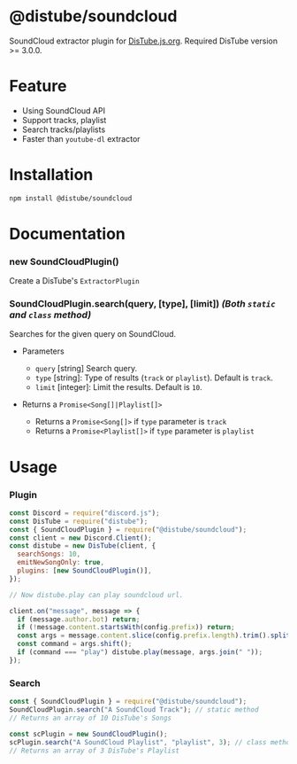 # @distube/soundcloud

SoundCloud extractor plugin for [DisTube.js.org](https://distube.js.org).
Required DisTube version >= 3.0.0.

# Feature

- Using SoundCloud API
- Support tracks, playlist
- Search tracks/playlists
- Faster than `youtube-dl` extractor

# Installation

```sh
npm install @distube/soundcloud
```

# Documentation

### new SoundCloudPlugin()

Create a DisTube's `ExtractorPlugin`

### SoundCloudPlugin.search(query, [type], [limit]) _(Both `static` and `class` method)_

Searches for the given query on SoundCloud.

- Parameters

  - `query` [string] Search query.
  - `type` [string]: Type of results (`track` or `playlist`). Default is `track`.
  - `limit` [integer]: Limit the results. Default is `10`.

- Returns a `Promise<Song[]|Playlist[]>`
  - Returns a `Promise<Song[]>` if `type` parameter is `track`
  - Returns a `Promise<Playlist[]>` if `type` parameter is `playlist`

# Usage

### Plugin

```js
const Discord = require("discord.js");
const DisTube = require("distube");
const { SoundCloudPlugin } = require("@distube/soundcloud");
const client = new Discord.Client();
const distube = new DisTube(client, {
  searchSongs: 10,
  emitNewSongOnly: true,
  plugins: [new SoundCloudPlugin()],
});

// Now distube.play can play soundcloud url.

client.on("message", message => {
  if (message.author.bot) return;
  if (!message.content.startsWith(config.prefix)) return;
  const args = message.content.slice(config.prefix.length).trim().split(/ +/g);
  const command = args.shift();
  if (command === "play") distube.play(message, args.join(" "));
});
```

### Search

```js
const { SoundCloudPlugin } = require("@distube/soundcloud");
SoundCloudPlugin.search("A SoundCloud Track"); // static method
// Returns an array of 10 DisTube's Songs

const scPlugin = new SoundCloudPlugin();
scPlugin.search("A SoundCloud Playlist", "playlist", 3); // class method
// Returns an array of 3 DisTube's Playlist
```
